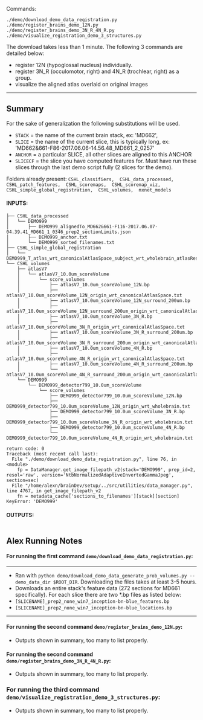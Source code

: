 
Commands:
```
./demo/download_demo_data_registration.py
./demo/register_brains_demo_12N.py
./demo/register_brains_demo_3N_R_4N_R.py
./demo/visualize_registration_demo_3_structures.py
```
The download takes less than 1 minute. The following 3 commands are detailed below:
- register 12N (hypoglossal nucleus) individually.
- register 3N_R (occulomotor, right) and 4N_R (trochlear, right) as a group.
- visualize the aligned atlas overlaid on original images

---

## Summary
For the sake of generalization the following substitutions will be used.
- `STACK` = the name of the current brain stack, ex: 'MD662', 
- `SLICE` = the name of the current slice, this is typically long, ex: 'MD662&661-F86-2017.06.06-14.56.48_MD661_2_0257'
- `ANCHOR` = a particular SLICE, all other slices are aligned to this ANCHOR
- `SLICECF` = the slice you have computed features for. Must have run these slices through the last demo script fully (2 slices for the demo).

Folders already present:
`CSHL_classifiers,  CSHL_data_processed,  CSHL_patch_features,  CSHL_scoremaps,  CSHL_scoremap_viz,  CSHL_simple_global_registration,  CSHL_volumes,  mxnet_models`


#### INPUTS:

```
├── CSHL_data_processed
│   └── DEMO999
│       ├── DEMO999_alignedTo_MD662&661-F116-2017.06.07-04.39.41_MD661_1_0346_prep2_sectionLimits.json
│       ├── DEMO999_anchor.txt
│       └── DEMO999_sorted_filenames.txt
├── CSHL_simple_global_registration
│   └── DEMO999_T_atlas_wrt_canonicalAtlasSpace_subject_wrt_wholebrain_atlasResol.bp
└── CSHL_volumes
    ├── atlasV7
    │   └── atlasV7_10.0um_scoreVolume
    │       └── score_volumes
    │           ├── atlasV7_10.0um_scoreVolume_12N.bp
    │           ├── atlasV7_10.0um_scoreVolume_12N_origin_wrt_canonicalAtlasSpace.txt
    │           ├── atlasV7_10.0um_scoreVolume_12N_surround_200um.bp
    │           ├── atlasV7_10.0um_scoreVolume_12N_surround_200um_origin_wrt_canonicalAtlasSpace.txt
    │           ├── atlasV7_10.0um_scoreVolume_3N_R.bp
    │           ├── atlasV7_10.0um_scoreVolume_3N_R_origin_wrt_canonicalAtlasSpace.txt
    │           ├── atlasV7_10.0um_scoreVolume_3N_R_surround_200um.bp
    │           ├── atlasV7_10.0um_scoreVolume_3N_R_surround_200um_origin_wrt_canonicalAtlasSpace.txt
    │           ├── atlasV7_10.0um_scoreVolume_4N_R.bp
    │           ├── atlasV7_10.0um_scoreVolume_4N_R_origin_wrt_canonicalAtlasSpace.txt
    │           ├── atlasV7_10.0um_scoreVolume_4N_R_surround_200um.bp
    │           └── atlasV7_10.0um_scoreVolume_4N_R_surround_200um_origin_wrt_canonicalAtlasSpace.txt
    └── DEMO999
        └── DEMO999_detector799_10.0um_scoreVolume
            └── score_volumes
                ├── DEMO999_detector799_10.0um_scoreVolume_12N.bp
                ├── DEMO999_detector799_10.0um_scoreVolume_12N_origin_wrt_wholebrain.txt
                ├── DEMO999_detector799_10.0um_scoreVolume_3N_R.bp
                ├── DEMO999_detector799_10.0um_scoreVolume_3N_R_origin_wrt_wholebrain.txt
                ├── DEMO999_detector799_10.0um_scoreVolume_4N_R.bp
                └── DEMO999_detector799_10.0um_scoreVolume_4N_R_origin_wrt_wholebrain.txt
```
```
return code: 0
Traceback (most recent call last):
  File "./demo/download_demo_data_registration.py", line 76, in <module>
    fp = DataManager.get_image_filepath_v2(stack='DEMO999', prep_id=2, resol='raw', version='NtbNormalizedAdaptiveInvertedGammaJpeg', section=sec)
  File "/home/alexn/brainDev/setup/../src/utilities/data_manager.py", line 4767, in get_image_filepath_v2
    fn = metadata_cache['sections_to_filenames'][stack][section]
KeyError: 'DEMO999'
```

#### OUTPUTS:

```

```


## Alex Running Notes

#### For running the first command `demo/download_demo_data_registration.py`:
***
- Ran with `python demo/download_demo_data_generate_prob_volumes.py --demo_data_dir $ROOT_DIR`. Downloading the files takes at least 3-5 hours.
- Downloads an entire stack's feature data (272 sections for MD661 specifically). For each slice there are two *.bp files as listed below:
 - `[SLICENAME]_prep2_none_win7_inception-bn-blue_features.bp`
 - `[SLICENAME]_prep2_none_win7_inception-bn-blue_locations.bp`
***

#### For running the second command `demo/register_brains_demo_12N.py`:
- Outputs shown in summary, too many to list properly.

#### For running the second command `demo/register_brains_demo_3N_R_4N_R.py`:
- Outputs shown in summary, too many to list properly.

### For running the third command `demo/visualize_registration_demo_3_structures.py`:
- Outputs shown in summary, too many to list properly.

